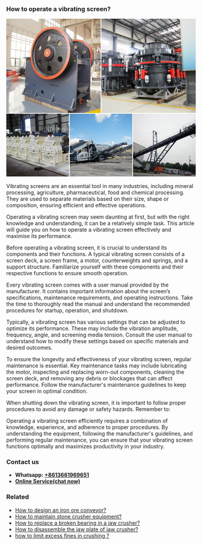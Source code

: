 <h3>How to operate a vibrating screen?</h3><img src='1701745362.jpg' alt=''><p>Vibrating screens are an essential tool in many industries, including mineral processing, agriculture, pharmaceutical, food and chemical processing. They are used to separate materials based on their size, shape or composition, ensuring efficient and effective operations.</p><p>Operating a vibrating screen may seem daunting at first, but with the right knowledge and understanding, it can be a relatively simple task. This article will guide you on how to operate a vibrating screen effectively and maximise its performance.</p><p>Before operating a vibrating screen, it is crucial to understand its components and their functions. A typical vibrating screen consists of a screen deck, a screen frame, a motor, counterweights and springs, and a support structure. Familiarize yourself with these components and their respective functions to ensure smooth operation.</p><p>Every vibrating screen comes with a user manual provided by the manufacturer. It contains important information about the screen’s specifications, maintenance requirements, and operating instructions. Take the time to thoroughly read the manual and understand the recommended procedures for startup, operation, and shutdown.</p><p>Typically, a vibrating screen has various settings that can be adjusted to optimize its performance. These may include the vibration amplitude, frequency, angle, and screening media tension. Consult the user manual to understand how to modify these settings based on specific materials and desired outcomes.</p><p>To ensure the longevity and effectiveness of your vibrating screen, regular maintenance is essential. Key maintenance tasks may include lubricating the motor, inspecting and replacing worn-out components, cleaning the screen deck, and removing any debris or blockages that can affect performance. Follow the manufacturer's maintenance guidelines to keep your screen in optimal condition.</p><p>When shutting down the vibrating screen, it is important to follow proper procedures to avoid any damage or safety hazards. Remember to:</p><p>Operating a vibrating screen efficiently requires a combination of knowledge, experience, and adherence to proper procedures. By understanding the equipment, following the manufacturer's guidelines, and performing regular maintenance, you can ensure that your vibrating screen functions optimally and maximizes productivity in your industry.</p><h3>Contact us</h3><ul><li><strong>Whatsapp:&nbsp;<a href="https://wa.me/8613661969651">+8613661969651</a></strong></li><li><a href="https://swt.shibang-china.com/?git&amp;zhl&amp;How to operate a vibrating screen"><strong>Online Service(chat now)</strong></a></li></ul><h3>Related</h3><ul><li><a href='How to design an iron ore conveyor.md'>How to design an iron ore conveyor?</a></li><li><a href='How to maintain stone crusher equipment.md'>How to maintain stone crusher equipment?</a></li><li><a href='How to replace a broken bearing in a jaw crusher.md'>How to replace a broken bearing in a jaw crusher?</a></li><li><a href='How to disassemble the jaw plate of jaw crusher.md'>How to disassemble the jaw plate of jaw crusher?</a></li><li><a href='how to limit excess fines in crushing .md'>how to limit excess fines in crushing ?</a></li></ul>